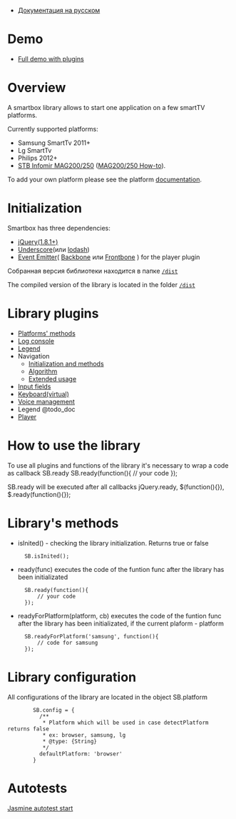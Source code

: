* [Документация на русском](README_RU.md)

# Demo
* <a href="http://immosmart.github.io/smartbox/demo/demoApp">Full demo with plugins</a>

# Overview

A smartbox library allows to start one application on a few smartTV platforms. 

Currently supported platforms: 
- Samsung SmartTv 2011+
- Lg SmartTv
- Philips 2012+
- <a href="http://wiki.infomir.eu/">STB Infomir MAG200/250</a> ([MAG200/250 How-to](docs/ru_mag.md)).

To add your own platform please see the platform [documentation](docs/en_platform.md).

# Initialization

Smartbox has three dependencies:
- <a href="https://github.com/jquery/jquery/tree/1.8-stable">jQuery(1.8.1+)</a>
- <a href="https://github.com/jashkenas/underscore">Underscore</a>(или <a href="https://github.com/lodash/lodash">lodash</a>)
- <a href="https://github.com/Wolfy87/EventEmitter">Event Emitter</a>( <a href="https://github.com/jashkenas/backbone">Backbone</a> или <a href="https://github.com/artempoletsky/Frontbone">Frontbone</a> ) for the player plugin

Собранная версия библиотеки находится в папке <a href="https://github.com/immosmart/smartbox/tree/master/dist">`/dist`</a>

The compiled version of the library is located in the folder <a href="https://github.com/immosmart/smartbox/tree/master/dist">`/dist`</a>

# Library plugins

* [Platforms' methods](docs/en_platform.md)
* [Log console](docs/en_log.md)
* [Legend](docs/ru_legend.md)
* Navigation
    * [Initialization and methods](docs/en_nav.md)
    * [Algorithm](docs/en_nav_alg.md)
    * [Extended usage](docs/en_nav_extended.md)
* [Input fields](docs/en_input.md)
* [Keyboard(virtual)](docs/en_keyboard.md)
* [Voice management](docs/en_voice.md)
* Legend @todo_doc
* [Player](docs/en_player.md)

# How to use the library

To use all plugins and functions of the library it's necessary to wrap a code as callback SB.ready
        SB.ready(function(){
            // your code
        });

SB.ready will be executed after all callbacks jQuery.ready, $(function(){}), $.ready(function(){});

# Library's methods

- isInited() - checking the library initialization. Returns true or false

        SB.isInited();

- ready(func) executes the code of the funtion func after the library has been initializated

        SB.ready(function(){
            // your code
        });

- readyForPlatform(platform, cb) executes the code of the funtion func after the library has been initializated,
if the current plaform - platform

        SB.readyForPlatform('samsung', function(){
            // code for samsung
        });

# Library configuration

All configurations of the library are located in the object SB.platform

            SB.config = {
              /**
               * Platform which will be used in case detectPlatform returns false
               * ex: browser, samsung, lg
               * @type: {String}
               */
              defaultPlatform: 'browser'
            }

# Autotests
<a href="http://immosmart.github.io/smartbox/">Jasmine autotest start</a>



